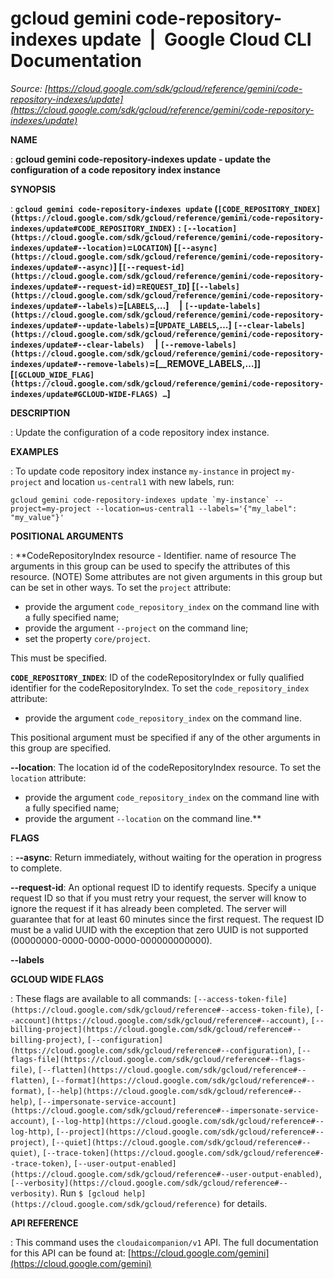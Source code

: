 # gcloud gemini code-repository-indexes update  |  Google Cloud CLI Documentation

*Source: [https://cloud.google.com/sdk/gcloud/reference/gemini/code-repository-indexes/update](https://cloud.google.com/sdk/gcloud/reference/gemini/code-repository-indexes/update)*

**NAME**

: **gcloud gemini code-repository-indexes update - update the configuration of a code repository index instance**

**SYNOPSIS**

: **`gcloud gemini code-repository-indexes update` (`[CODE_REPOSITORY_INDEX](https://cloud.google.com/sdk/gcloud/reference/gemini/code-repository-indexes/update#CODE_REPOSITORY_INDEX)` : `[--location](https://cloud.google.com/sdk/gcloud/reference/gemini/code-repository-indexes/update#--location)`=`LOCATION`) [`[--async](https://cloud.google.com/sdk/gcloud/reference/gemini/code-repository-indexes/update#--async)`] [`[--request-id](https://cloud.google.com/sdk/gcloud/reference/gemini/code-repository-indexes/update#--request-id)`=`REQUEST_ID`] [`[--labels](https://cloud.google.com/sdk/gcloud/reference/gemini/code-repository-indexes/update#--labels)`=[`LABELS`,…]     | `[--update-labels](https://cloud.google.com/sdk/gcloud/reference/gemini/code-repository-indexes/update#--update-labels)`=[`UPDATE_LABELS`,…] `[--clear-labels](https://cloud.google.com/sdk/gcloud/reference/gemini/code-repository-indexes/update#--clear-labels)`     | `[--remove-labels](https://cloud.google.com/sdk/gcloud/reference/gemini/code-repository-indexes/update#--remove-labels)`=[__REMOVE_LABELS,…]] [`[GCLOUD_WIDE_FLAG](https://cloud.google.com/sdk/gcloud/reference/gemini/code-repository-indexes/update#GCLOUD-WIDE-FLAGS) …`]**

**DESCRIPTION**

: Update the configuration of a code repository index instance.

**EXAMPLES**

: To update code repository index instance `my-instance` in project
`my-project` and location `us-central1` with new labels,
run:

```
gcloud gemini code-repository-indexes update `my-instance` --project=my-project --location=us-central1 --labels='{"my_label": "my_value"}'
```

**POSITIONAL ARGUMENTS**

: **CodeRepositoryIndex resource - Identifier. name of resource The arguments in
this group can be used to specify the attributes of this resource. (NOTE) Some
attributes are not given arguments in this group but can be set in other ways.
To set the `project` attribute:

- provide the argument `code_repository_index` on the command line with
a fully specified name;
- provide the argument `--project` on the command line;
- set the property `core/project`.

This must be specified.

**`CODE_REPOSITORY_INDEX`**:
ID of the codeRepositoryIndex or fully qualified identifier for the
codeRepositoryIndex.
To set the `code_repository_index` attribute:

- provide the argument `code_repository_index` on the command line.

This positional argument must be specified if any of the other arguments in this
group are specified.

**--location**:
The location id of the codeRepositoryIndex resource.
To set the `location` attribute:

- provide the argument `code_repository_index` on the command line with
a fully specified name;
- provide the argument `--location` on the command line.**

**FLAGS**

: **--async**:
Return immediately, without waiting for the operation in progress to complete.

**--request-id**:
An optional request ID to identify requests. Specify a unique request ID so that
if you must retry your request, the server will know to ignore the request if it
has already been completed. The server will guarantee that for at least 60
minutes since the first request.
The request ID must be a valid UUID with the exception that zero UUID is not
supported (00000000-0000-0000-0000-000000000000).

**--labels**

**GCLOUD WIDE FLAGS**

: These flags are available to all commands: `[--access-token-file](https://cloud.google.com/sdk/gcloud/reference#--access-token-file)`,
`[--account](https://cloud.google.com/sdk/gcloud/reference#--account)`, `[--billing-project](https://cloud.google.com/sdk/gcloud/reference#--billing-project)`,
`[--configuration](https://cloud.google.com/sdk/gcloud/reference#--configuration)`,
`[--flags-file](https://cloud.google.com/sdk/gcloud/reference#--flags-file)`,
`[--flatten](https://cloud.google.com/sdk/gcloud/reference#--flatten)`, `[--format](https://cloud.google.com/sdk/gcloud/reference#--format)`, `[--help](https://cloud.google.com/sdk/gcloud/reference#--help)`, `[--impersonate-service-account](https://cloud.google.com/sdk/gcloud/reference#--impersonate-service-account)`,
`[--log-http](https://cloud.google.com/sdk/gcloud/reference#--log-http)`,
`[--project](https://cloud.google.com/sdk/gcloud/reference#--project)`, `[--quiet](https://cloud.google.com/sdk/gcloud/reference#--quiet)`, `[--trace-token](https://cloud.google.com/sdk/gcloud/reference#--trace-token)`, `[--user-output-enabled](https://cloud.google.com/sdk/gcloud/reference#--user-output-enabled)`,
`[--verbosity](https://cloud.google.com/sdk/gcloud/reference#--verbosity)`.
Run `$ [gcloud help](https://cloud.google.com/sdk/gcloud/reference)` for details.

**API REFERENCE**

: This command uses the `cloudaicompanion/v1` API. The full
documentation for this API can be found at: [https://cloud.google.com/gemini](https://cloud.google.com/gemini)